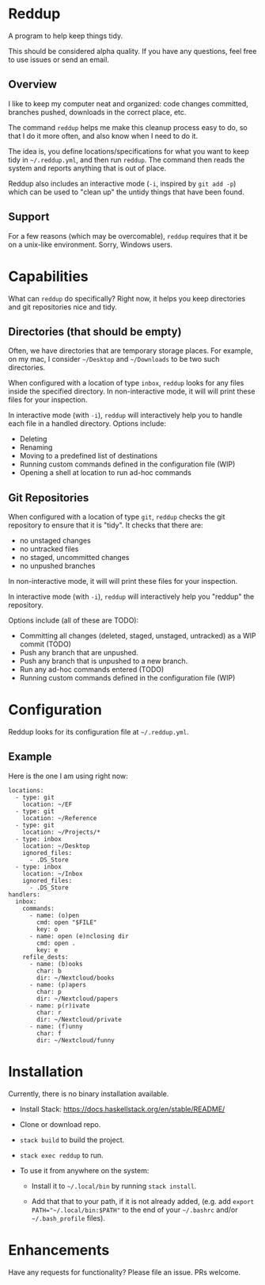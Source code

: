 # Reddup

A program to help keep things tidy.

This should be considered alpha quality. If you have any questions, feel free to
use issues or send an email.

## Overview

I like to keep my computer neat and organized: code changes committed, branches
pushed, downloads in the correct place, etc.

The command `reddup` helps me make this cleanup process easy to do, so that I do
it more often, and also know when I need to do it.

The idea is, you define locations/specifications for what you want to keep tidy
in `~/.reddup.yml`, and then run `reddup`. The command then reads the system and
reports anything that is out of place.

Reddup also includes an interactive mode (`-i`, inspired by `git add -p`)
which can be used to "clean up" the untidy things that have been found.

## Support

For a few reasons (which may be overcomable), `reddup` requires that it be on a
unix-like environment. Sorry, Windows users.

# Capabilities

What can `reddup` do specifically? Right now, it helps you keep directories and
git repositories nice and tidy.

## Directories (that should be empty)

Often, we have directories that are temporary storage places. For example, on my
mac, I consider `~/Desktop` and `~/Downloads` to be two such directories.

When configured with a location of type `inbox`, `reddup` looks for any files
inside the specified directory. In non-interactive mode, it will
will print these files for your inspection.

In interactive mode (with `-i`), `reddup` will interactively help you to handle
each file in a handled directory. Options include:

- Deleting
- Renaming
- Moving to a predefined list of destinations
- Running custom commands defined in the configuration file (WIP)
- Opening a shell at location to run ad-hoc commands

## Git Repositories

When configured with a location of type `git`, `reddup` checks the git
repository to ensure that it is "tidy". It checks that there are:

- no unstaged changes
- no untracked files
- no staged, uncommitted changes
- no unpushed branches

In non-interactive mode, it will will print these files for your inspection.

In interactive mode (with `-i`), `reddup` will interactively help you "reddup"
the repository.

Options include (all of these are TODO):

- Committing all changes (deleted, staged, unstaged, untracked) as a WIP commit (TODO)
- Push any branch that are unpushed.
- Push any branch that is unpushed to a new branch.
- Run any ad-hoc commands entered (TODO)
- Running custom commands defined in the configuration file (WIP)


# Configuration

Reddup looks for its configuration file at `~/.reddup.yml`.

## Example

Here is the one I am using right now:

```
locations:
  - type: git
    location: ~/EF
  - type: git
    location: ~/Reference
  - type: git
    location: ~/Projects/*
  - type: inbox
    location: ~/Desktop
    ignored_files:
      - .DS_Store
  - type: inbox
    location: ~/Inbox
    ignored_files:
      - .DS_Store
handlers:
  inbox:
    commands:
      - name: (o)pen
        cmd: open "$FILE"
        key: o
      - name: open (e)nclosing dir
        cmd: open .
        key: e
    refile_dests:
      - name: (b)ooks
        char: b
        dir: ~/Nextcloud/books
      - name: (p)apers
        char: p
        dir: ~/Nextcloud/papers
      - name: p(r)ivate
        char: r
        dir: ~/Nextcloud/private
      - name: (f)unny
        char: f
        dir: ~/Nextcloud/funny
```

# Installation

Currently, there is no binary installation available.

- Install Stack: https://docs.haskellstack.org/en/stable/README/

- Clone or download repo.

- `stack build` to build the project.

- `stack exec reddup` to run.

- To use it from anywhere on the system:

  - Install it to `~/.local/bin` by running `stack install`.

  - Add that that to your path, if it is not already added, (e.g. add
    `export PATH="~/.local/bin:$PATH"` to the end of your `~/.bashrc` and/or
    `~/.bash_profile` files).

# Enhancements

Have any requests for functionality? Please file an issue. PRs welcome.
